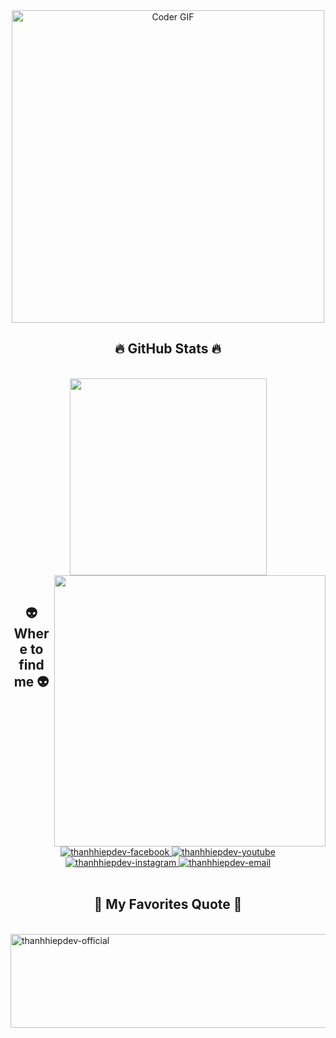 

<div align="center">
<img src="https://media.giphy.com/media/SWoSkN6DxTszqIKEqv/giphy.gif" alt="Coder GIF" width="500">
</div>




<h2 align="center">🔥 GitHub Stats 🔥</h2>
<!-- https://github.com/anuraghazra/github-readme-stats -->
<br>
<div align=center>
  <a href="#" title="thanhhiepdev">
    <img width="315" align="center" src="https://github-readme-stats.vercel.app/api/top-langs/?username=get-go-now&hide=c%23,powershell,Mathematica,Ruby,Objective-C,Objective-C%2b%2b,Cuda&title_color=61dafb&text_color=ffffff&icon_color=61dafb&bg_color=20232a&langs_count=8&layout=compact&border_color=61dafb&hide_border=true" />
  </a>
  <a href="#" title="thanhhiepdev">
    <img align="right" width="434" src="https://github-readme-stats.vercel.app/api?username=get-go-now&show_icons=true&theme=react&border_color=61dafb&hide_border=true" />
  </a>
</div>

<br>

<h2 align="center">👽 Where to find me 👽</h2>
<br>
<!-- https://icons8.com -->
<div align="center">

  <a href="https://www.facebook.com/thanhhip0105/" target="blank">
    <img src="https://img.icons8.com/bubbles/100/000000/facebook-new.png" alt="thanhhiepdev-facebook" />
  </a>
  <a href="https://www.youtube.com/channel/UC9YMuS-q9EGVpo3yC74b_aQ" target="blank">
    <img src="https://img.icons8.com/bubbles/100/000000/youtube-squared.png" alt="thanhhiepdev-youtube" />
  </a>
  <a href="https://instagram.com/thanhhip0105" target="blank">
    <img src="https://img.icons8.com/bubbles/100/000000/instagram.png" alt="thanhhiepdev-instagram" />
  </a>
  <a href="mailto:nguyenhiep0456@gmail.com" target="top">
    <img src="https://img.icons8.com/bubbles/100/000000/apple-mail.png" alt="thanhhiepdev-email" />
  </a>
</div>

<br>

<h2 align="center">📑 My Favorites Quote 📑</h2>
<br>
<a href="#" target="_blank">
  <img src="svg/trungquandev-quotes.svg" width="846" height="150" alt="thanhhiepdev-official" />
</a>
